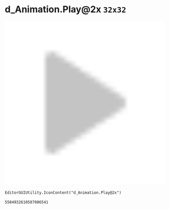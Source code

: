 # d_Animation.Play@2x `32x32`
<img src="/img/d_Animation.Play@2x.png" width=512 height=512>

``` CSharp
EditorGUIUtility.IconContent("d_Animation.Play@2x")
```
```
5504932610587006541
```
